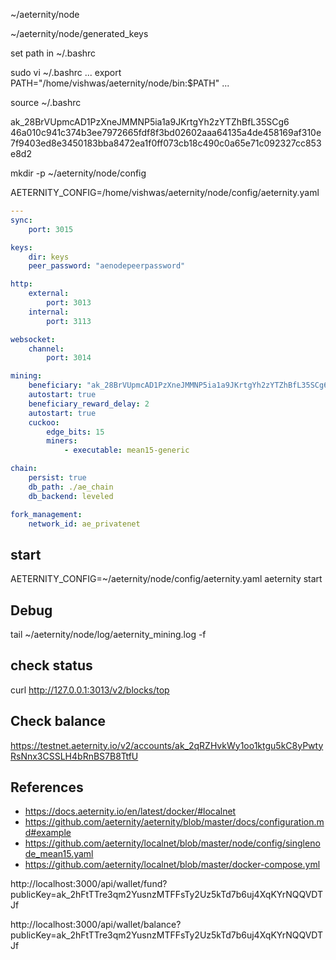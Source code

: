~/aeternity/node

~/aeternity/node/generated_keys



set path in ~/.bashrc

sudo vi ~/.bashrc
...
export PATH="/home/vishwas/aeternity/node/bin:$PATH"
...


source ~/.bashrc


ak_28BrVUpmcAD1PzXneJMMNP5ia1a9JKrtgYh2zYTZhBfL35SCg6
46a010c941c374b3ee7972665fdf8f3bd02602aaa64135a4de458169af310e7f9403ed8e3450183bba8472ea1f0ff073cb18c490c0a65e71c092327cc853e8d2


mkdir -p ~/aeternity/node/config

AETERNITY_CONFIG=/home/vishwas/aeternity/node/config/aeternity.yaml

```yaml
---
sync:
    port: 3015

keys:
    dir: keys
    peer_password: "aenodepeerpassword"

http:
    external:
        port: 3013
    internal:
        port: 3113

websocket:
    channel:
        port: 3014

mining:
    beneficiary: "ak_28BrVUpmcAD1PzXneJMMNP5ia1a9JKrtgYh2zYTZhBfL35SCg6"
    autostart: true
    beneficiary_reward_delay: 2
    autostart: true
    cuckoo:
        edge_bits: 15
        miners:
            - executable: mean15-generic

chain:
    persist: true
    db_path: ./ae_chain
    db_backend: leveled

fork_management:
    network_id: ae_privatenet

```


## start
AETERNITY_CONFIG=~/aeternity/node/config/aeternity.yaml aeternity start 

## Debug
tail ~/aeternity/node/log/aeternity_mining.log -f
 
## check status
curl http://127.0.0.1:3013/v2/blocks/top


## Check balance

https://testnet.aeternity.io/v2/accounts/ak_2qRZHvkWy1oo1ktgu5kC8yPwtyRsNnx3CSSLH4bRnBS7B8TtfU

## References

- https://docs.aeternity.io/en/latest/docker/#localnet
- https://github.com/aeternity/aeternity/blob/master/docs/configuration.md#example
- https://github.com/aeternity/localnet/blob/master/node/config/singlenode_mean15.yaml 
- https://github.com/aeternity/localnet/blob/master/docker-compose.yml




http://localhost:3000/api/wallet/fund?publicKey=ak_2hFtTTre3qm2YusnzMTFFsTy2Uz5kTd7b6uj4XqKYrNQQVDTJf

http://localhost:3000/api/wallet/balance?publicKey=ak_2hFtTTre3qm2YusnzMTFFsTy2Uz5kTd7b6uj4XqKYrNQQVDTJf